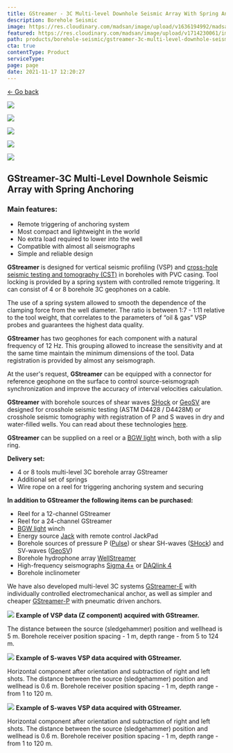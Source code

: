```yaml
---
title: GStreamer - 3C Multi-level Downhole Seismic Array With Spring Anchoring
description: Borehole Seismic
image: https://res.cloudinary.com/madsan/image/upload/v1636194992/madsan-stock/IMG_3200_nsgux0.jpg
featured: https://res.cloudinary.com/madsan/image/upload/v1714230061/image4_bxreyq.png
path: products/borehole-seismic/gstreamer-3c-multi-level-downhole-seismic-array-with-spring-anchoring
cta: true
contentType: Product
serviceType: 
page: page
date: 2021-11-17 12:20:27
---
```


[←  Go back](/en/products/borehole-seismic)

[![](https://res.cloudinary.com/madsan/image/upload/v1714230061/image4_bxreyq.png)](https://res.cloudinary.com/madsan/image/upload/v1714230061/image4_bxreyq.png)


<div class="row">
<div class="col-md-3">

[![](https://res.cloudinary.com/madsan/image/upload/v1714230061/image6_alqb0p.jpg)](https://res.cloudinary.com/madsan/image/upload/v1714230061/image6_alqb0p.jpg)

</div>
<div class="col-md-3">

[![](https://res.cloudinary.com/madsan/image/upload/v1714230060/image5_qf7e7w.jpg)](https://res.cloudinary.com/madsan/image/upload/v1714230060/image5_qf7e7w.jpg)

</div>
<div class="col-md-3">

[![](https://res.cloudinary.com/madsan/image/upload/v1714230060/image8_ifr40h.jpg)](https://res.cloudinary.com/madsan/image/upload/v1714230060/image8_ifr40h.jpg)

</div>
<div class="col-md-3">

[![](https://res.cloudinary.com/madsan/image/upload/v1714230060/image7_vtkwvk.jpg)](https://res.cloudinary.com/madsan/image/upload/v1714230060/image7_vtkwvk.jpg)

</div>

</div>

## GStreamer-3C Multi-Level Downhole Seismic Array with Spring Anchoring

### Main features:

*   Remote triggering of anchoring system
*   Most compact and lightweight in the world
*   No extra load required to lower into the well
*   Compatible with almost all seismographs
*   Simple and reliable design


**GStreamer** is designed for vertical seismic profiling (VSP) and [cross-hole seismic testing and tomography (CST)](https://geodevice.ca/info/publications/) in boreholes with PVC casing. Tool locking is provided by a spring system with controlled remote triggering. It can consist of 4 or 8 borehole 3C geophones on a cable.

The use of a spring system allowed to smooth the dependence of the clamping force from the well diameter. The ratio is between 1:7 - 1:11 relative to the tool weight, that correlates to the parameters of “oil & gas” VSP probes and guarantees the highest data quality.

**GStreamer** has two geophones for each component with a natural frequency of 12 Hz. This grouping allowed to increase the sensitivity and at the same time maintain the minimum dimensions of the tool. Data registration is provided by almost any seismograph.

At the user's request, **GStreamer** can be equipped with a connector for reference geophone on the surface to control source-seismograph synchronization and improve the accuracy of interval velocities calculation.

**GStreamer** with borehole sources of shear waves [SHock](https://geodevice.ca/product/shock/) or [GeoSV](https://geodevice.ca/product/geosv/) are designed for crosshole seismic testing (ASTM D4428 / D4428M) or crosshole seismic tomography with registration of P and S waves in dry and water-filled wells. You can read about these technologies [here](https://geodevice.ca/info/publications/).

**GStreamer** can be supplied on a reel or a [BGW light](https://geodevice.ca/product/bgw_light/) winch, both with a slip ring.

**Delivery set:**

*   4 or 8 tools multi-level 3C borehole array GStreamer
*   Additional set of springs
*   Wire rope on a reel for triggering anchoring system and securing


**In addition to GStreamer the following items can be purchased:**

*   Reel for a 12-channel GStreamer
*   Reel for a 24-channel GStreamer
*   [BGW light](https://geodevice.ca/product/bgw_light/) winch
*   Energy source [Jack](https://geodevice.ca/product/jack/) with remote control JackPad
*   Borehole sources of pressure P ([Pulse](https://geodevice.ca/product/pulse/)) or shear SH-waves ([SHock](https://geodevice.ca/product/shock/)) and SV-waves ([GeoSV](https://geodevice.ca/product/geosv/))
*   Borehole hydrophone array [WellStreamer](https://geodevice.ca/product/wellstreamer/)
*   High-frequency seismographs [Sigma 4+](https://geodevice.ca/product/sigma4/) or [DAQlink 4](https://geodevice.ca/product/daqlink4/)
*   Borehole inclinometer


We have also developed multi-level 3C systems [GStreamer-E](https://geodevice.ca/product/gstreamer-e/) with individually controlled electromechanical anchor, as well as simpler and cheaper [GStreamer-P](https://geodevice.ca/product/gstreamer-p/) with pneumatic driven anchors.

![](https://res.cloudinary.com/madsan/image/upload/v1714230060/image2_w0rc5n.jpg)
**Example of VSP data (Z component) acquired with GStreamer.**

The distance between the source (sledgehammer) position and wellhead is 5 m. Borehole receiver position spacing - 1 m, depth range - from 5 to 124 m.

![](https://res.cloudinary.com/madsan/image/upload/v1714230060/image1_zqev80.jpg)
**Example of S-waves VSP data acquired with GStreamer.**

Horizontal component after orientation and subtraction of right and left shots. The distance between the source (sledgehammer) position and wellhead is 0.6 m. Borehole receiver position spacing - 1 m, depth range - from 1 to 120 m.

![](https://res.cloudinary.com/madsan/image/upload/v1714230060/image3_wsibxe.jpg)
**Example of S-waves VSP data acquired with GStreamer.**

Horizontal component after orientation and subtraction of right and left shots. The distance between the source (sledgehammer) position and wellhead is 0.6 m. Borehole receiver position spacing - 1 m, depth range - from 1 to 120 m.

